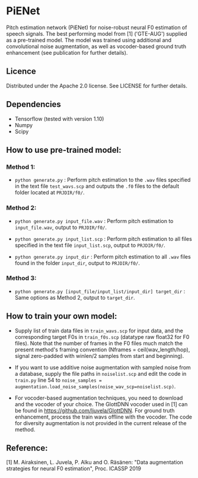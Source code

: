 # PiENet
Pitch estimation network (PiENet) for noise-robust neural F0 estimation of speech signals. The best performing model from [1] ('GTE-AUG') supplied as a pre-trained model. The model was trained using additional and convolutional noise augmentation, as well as vocoder-based ground truth enhancement (see publication for further details).

## Licence
Distributed under the Apache 2.0 license. See LICENSE for further details.

## Dependencies
* Tensorflow (tested with version 1.10)
* Numpy
* Scipy

## How to use pre-trained model:
### Method 1:
* `python generate.py` : Perform pitch estimation to the `.wav` files specified in the text file `test_wavs.scp` and outputs the `.f0` files to the default folder located at `PRJDIR/f0/`.

### Method 2:
* `python generate.py input_file.wav` : Perform pitch estimation to `input_file.wav`, output to `PRJDIR/f0/`.

* `python generate.py input_list.scp` : Perform pitch estimation to all files specified in the text file `input_list.scp`, output to `PRJDIR/f0/`.

* `python generate.py input_dir` : Perform pitch estimation to all `.wav` files found in the folder `input_dir`, output to `PRJDIR/f0/`.

### Method 3:
* `python generate.py [input_file/input_list/input_dir] target_dir` : Same options as Method 2, output to `target_dir`.

## How to train your own model:
* Supply list of train data files in `train_wavs.scp` for input data, and the corresponding target F0s in `train_f0s.scp` (datatype raw float32 for F0 files). Note that the number of frames in the F0 files much match the present method's framing convention (Nframes = ceil(wav_length/hop), signal zero-padded with winlen/2 samples from start and beginning).

* If you want to use additive noise augmentation with sampled noise from a database, supply the file paths in `noiselist.scp` and edit the code in `train.py` line 54 to `noise_samples = augmentation.load_noise_samples(noise_wav_scp=noiselist.scp)`.

* For vocoder-based augmentation techniques, you need to download and the vocoder of your choice. The GlottDNN vocoder used in [1] can be found in https://github.com/ljuvela/GlottDNN. For ground truth enhancement, process the train wavs offline with the vocoder. The code for diversity augmentation is not provided in the current release of the method.


## Reference: 
[1] M. Airaksinen, L. Juvela, P. Alku and O. Räsänen: "Data augmentation strategies for neural F0 estimation", Proc. ICASSP 2019


